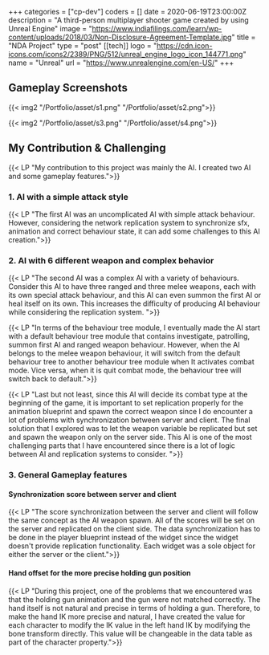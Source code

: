 +++
categories = ["cp-dev"]
coders = []
date = 2020-06-19T23:00:00Z
description = "A third-person multiplayer shooter game created by using Unreal Engine"
image = "https://www.indiafilings.com/learn/wp-content/uploads/2018/03/Non-Disclosure-Agreement-Template.jpg"
title = "NDA Project"
type = "post"
[[tech]]
logo = "https://cdn.icon-icons.com/icons2/2389/PNG/512/unreal_engine_logo_icon_144771.png"
name = "Unreal"
url = "https://www.unrealengine.com/en-US/"
+++

## Gameplay Screenshots

{{< img2 "/Portfolio/asset/s1.png" "/Portfolio/asset/s2.png">}}

{{< img2 "/Portfolio/asset/s3.png" "/Portfolio/asset/s4.png">}}


## My Contribution & Challenging

{{< LP "My contribution to this project was mainly the AI. I created two AI and some gameplay features.">}}

### 1. AI with a simple attack style

{{< LP "The first AI was an uncomplicated AI with simple attack behaviour. However, considering the network replication system to synchronize sfx, animation and correct behaviour state, it can add some challenges to this AI creation.">}}

### 2. AI with 6 different weapon and complex behavior

{{< LP "The second AI was a complex AI with a variety of behaviours. Consider this AI to have three ranged and three melee weapons, each with its own special attack behaviour, and this AI can even summon the first AI or heal itself on its own. This increases the difficulty of producing AI behaviour while considering the replication system. ">}}


{{< LP "In terms of the behaviour tree module, I eventually made the AI start with a default behaviour tree module that contains investigate, patrolling, summon first AI and ranged weapon behaviour. However, when the AI belongs to the melee weapon behaviour, it will switch from the default behaviour tree to another behaviour tree module when It activates combat mode. Vice versa, when it is quit combat mode, the behaviour tree will switch back to default.">}}

{{< LP "Last but not least, since this AI will decide its combat type at the beginning of the game, it is important to set replication properly for the animation blueprint and spawn the correct weapon since I do encounter a lot of problems with synchronization between server and client. The final solution that I explored was to let the weapon variable be replicated but set and spawn the weapon only on the server side. This AI is one of the most challenging parts that I have encountered since there is a lot of logic between AI and replication systems to consider. ">}}

### 3. General Gameplay features
#### Synchronization score between server and client 

{{< LP "The score synchronization between the server and client will follow the same concept as the AI weapon spawn. All of the scores will be set on the server and replicated on the client side. The data synchronization has to be done in the player blueprint instead of the widget since the widget doesn't provide replication functionality. Each widget was a sole object for either the server or the client.">}}

#### Hand offset for the more precise holding gun position

{{< LP "During this project, one of the problems that we encountered was that the holding gun animation and the gun were not matched correctly. The hand itself is not natural and precise in terms of holding a gun. Therefore, to make the hand IK more precise and natural, I have created the value for each character to modify the IK value in the left hand IK by modifying the bone transform directly. This value will be changeable in the data table as part of the character property.">}}